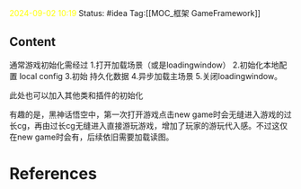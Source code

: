 <span style="color:rgb(255, 255, 0)">2024-09-02  10:19</span>
Status: #idea
Tag:[[MOC_框架  GameFramework]]

## Content
通常游戏初始化需经过
1.打开加载场景（或是loadingwindow）
2.初始化本地配置 local config
3.初始 持久化数据
4.异步加载主场景
5.关闭loadingwindow。

此处也可以加入其他类和插件的初始化

有趣的是，黑神话悟空中，第一次打开游戏点击new game时会无缝进入游戏的过长cg，再由过长cg无缝进入直接游玩游戏，增加了玩家的游玩代入感。不过这仅在new game时会有，后续依旧需要加载读图。


# References